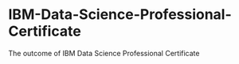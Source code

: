 # IBM-Data-Science-Professional-Certificate
The outcome of IBM Data Science Professional Certificate
